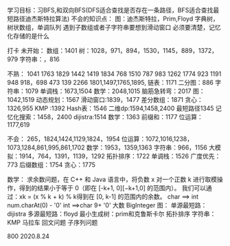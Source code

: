 学习目标：习BFS,和双向BFS(DFS适合查找是否存在一条路径，BFS适合查找最短路径迪杰斯特拉算法)
不会的知识点：
图：迪杰斯特拉，Prim,Floyd
字典树，树状数组，单调队列
遇到子数组或者子字符串要想到滑动窗口
必须要清楚，记忆化存储的是什么

打卡
未开始：
数组：1401
树：1028，971，894，1530，1145，889，1372，979
字符串：，816

不熟：
1041 1763 1829 1442 1419 1834 768 1510 787 983 1262 1774 923 1191 948 918，698 473 139 2266 1801,1497,1765,1895,
链表：1171
二分图：886
字符串：1079
单调栈：1673,1504
数学：2048,1015
脑筋急转弯：2017
图：1042,1519
动态规划：1567
滑动窗口:1839，1477
差分数组：1871
贪心：1326,955
KMP :1392
Hash表：1546
二维dp:1594,1458,2400
最短路径1345
记忆化搜索：1458，2400
dijistra:1514
数学：1363
前缀和：1177
位运算：1177,619



不会：
265，1824,1424,1129,1824，1954
位运算：1072,1016,1238，1073,1284,861,995,861,1702
数学：1953，1359,1363
字符串：966，1156
大模拟：1914，764，1391，1139，1292
拓扑排序：1722
单调栈：1526
广度优先：773
后缀数组：1754
贪心：1775


数学：
求余数问题，在 C++ 和 Java 语言中，将负数 x 对一个正数 k 进行取模操作，得到的结果小于等于 0（即在 [-k+1, 0][−k+1,0] 的范围内）。
我们可以通过：xk = (x % k + k) % k得到在 [0, k-1] 的范围内的余数。
char ==> int num.charAt(0) - '0'
int ==>char 9+ '0'
大数
BigInteger 
图：
单源最短路：dijistra
多源最短路：floyd
最小生成树：prim和克鲁斯卡尔 
拓扑排序
字符串：
KMP
马拉车
回文问题
子序列问题

 



800 2020.8.24

